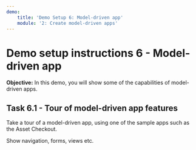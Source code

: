 ```yaml
---
demo:
    title: 'Demo Setup 6: Model-driven app'
    module: '2: Create model-driven apps'
---
```


# Demo setup instructions 6 - Model-driven app

**Objective:** In this demo, you will show some of the capabilities of model-driven apps.

## Task 6.1 - Tour of model-driven app features

Take a tour of a model-driven app, using one of the sample apps such as the Asset Checkout.

Show navigation, forms, views etc.
